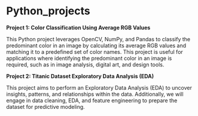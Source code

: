 # Python_projects

**Project 1: Color Classification Using Average RGB Values**

This Python project leverages OpenCV, NumPy, and Pandas to classify the predominant color in an image by calculating its average RGB values and matching it to a predefined set of color names. This project is useful for applications where identifying the predominant color in an image is required, such as in image analysis, digital art, and design tools.

**Project 2: Titanic Dataset Exploratory Data Analysis (EDA)**

This project aims to perform an Exploratory Data Analysis (EDA) to uncover insights, patterns, and relationships within the data. Additionally, we will engage in data cleaning, EDA, and feature engineering to prepare the dataset for predictive modeling.
